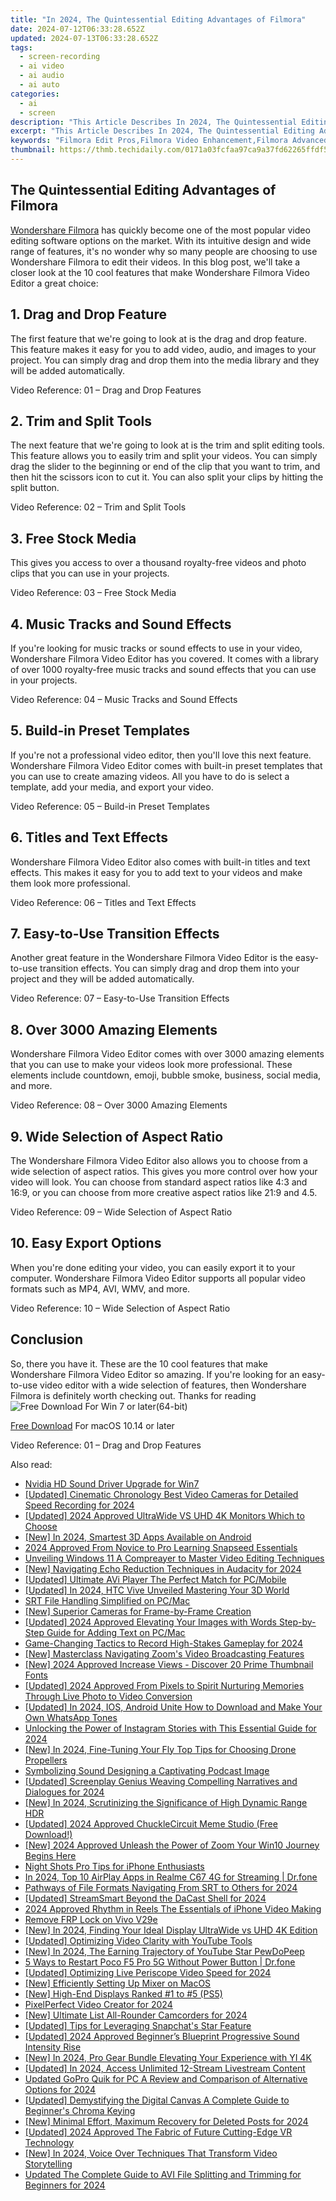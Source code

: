 ```yaml
---
title: "In 2024, The Quintessential Editing Advantages of Filmora"
date: 2024-07-12T06:33:28.652Z
updated: 2024-07-13T06:33:28.652Z
tags: 
  - screen-recording
  - ai video
  - ai audio
  - ai auto
categories: 
  - ai
  - screen
description: "This Article Describes In 2024, The Quintessential Editing Advantages of Filmora"
excerpt: "This Article Describes In 2024, The Quintessential Editing Advantages of Filmora"
keywords: "Filmora Edit Pros,Filmora Video Enhancement,Filmora Advanced Editing,Filmora Visual Upgrade,Filmora Professional Edit,Filmora Clearcutting Effect,Filmora Mastery in Editing"
thumbnail: https://thmb.techidaily.com/0171a03fcfaa97ca9a37fd62265ffdf540832c9ac080e870fc5542fba83032d5.jpg
---
```


## The Quintessential Editing Advantages of Filmora

[Wondershare Filmora](https://tools.techidaily.com/wondershare/filmora/download/) has quickly become one of the most popular video editing software options on the market. With its intuitive design and wide range of features, it's no wonder why so many people are choosing to use Wondershare Filmora to edit their videos. In this blog post, we'll take a closer look at the 10 cool features that make Wondershare Filmora Video Editor a great choice:

## 1\. Drag and Drop Feature

The first feature that we're going to look at is the drag and drop feature. This feature makes it easy for you to add video, audio, and images to your project. You can simply drag and drop them into the media library and they will be added automatically.

Video Reference: 01 – Drag and Drop Features

## 2\. Trim and Split Tools

The next feature that we're going to look at is the trim and split editing tools. This feature allows you to easily trim and split your videos. You can simply drag the slider to the beginning or end of the clip that you want to trim, and then hit the scissors icon to cut it. You can also split your clips by hitting the split button.

Video Reference: 02 – Trim and Split Tools

## 3\. Free Stock Media

This gives you access to over a thousand royalty-free videos and photo clips that you can use in your projects.

Video Reference: 03 – Free Stock Media

## 4\. Music Tracks and Sound Effects

If you're looking for music tracks or sound effects to use in your video, Wondershare Filmora Video Editor has you covered. It comes with a library of over 1000 royalty-free music tracks and sound effects that you can use in your projects.

Video Reference: 04 – Music Tracks and Sound Effects

## 5\. Build-in Preset Templates

If you're not a professional video editor, then you'll love this next feature. Wondershare Filmora Video Editor comes with built-in preset templates that you can use to create amazing videos. All you have to do is select a template, add your media, and export your video.

Video Reference: 05 – Build-in Preset Templates

## 6\. Titles and Text Effects

Wondershare Filmora Video Editor also comes with built-in titles and text effects. This makes it easy for you to add text to your videos and make them look more professional.

Video Reference: 06 – Titles and Text Effects

## 7\. Easy-to-Use Transition Effects

Another great feature in the Wondershare Filmora Video Editor is the easy-to-use transition effects. You can simply drag and drop them into your project and they will be added automatically.

Video Reference: 07 – Easy-to-Use Transition Effects

## 8\. Over 3000 Amazing Elements

Wondershare Filmora Video Editor comes with over 3000 amazing elements that you can use to make your videos look more professional. These elements include countdown, emoji, bubble smoke, business, social media, and more.

Video Reference: 08 – Over 3000 Amazing Elements

## 9\. Wide Selection of Aspect Ratio

The Wondershare Filmora Video Editor also allows you to choose from a wide selection of aspect ratios. This gives you more control over how your video will look. You can choose from standard aspect ratios like 4:3 and 16:9, or you can choose from more creative aspect ratios like 21:9 and 4.5.

Video Reference: 09 – Wide Selection of Aspect Ratio

## 10\. Easy Export Options

When you're done editing your video, you can easily export it to your computer. Wondershare Filmora Video Editor supports all popular video formats such as MP4, AVI, WMV, and more.

Video Reference: 10 – Wide Selection of Aspect Ratio

## Conclusion

So, there you have it. These are the 10 cool features that make Wondershare Filmora Video Editor so amazing. If you're looking for an easy-to-use video editor with a wide selection of features, then Wondershare Filmora is definitely worth checking out. Thanks for reading ![Free Download](https://tools.techidaily.com/wondershare/filmora/download/) For Win 7 or later(64-bit)

[Free Download](https://tools.techidaily.com/wondershare/filmora/download/) For macOS 10.14 or later

Video Reference: 01 – Drag and Drop Features


<ins class="adsbygoogle"
     style="display:block"
     data-ad-format="autorelaxed"
     data-ad-client="ca-pub-7571918770474297"
     data-ad-slot="1223367746"></ins>



<ins class="adsbygoogle"
     style="display:block"
     data-ad-client="ca-pub-7571918770474297"
     data-ad-slot="8358498916"
     data-ad-format="auto"
     data-full-width-responsive="true"></ins>




<span class="atpl-alsoreadstyle">Also read:</span>
<div><ul>
<li><a href="https://driver-install.techidaily.com/nvidia-hd-sound-driver-upgrade-for-win7/"><u>Nvidia HD Sound Driver Upgrade for Win7</u></a></li>
<li><a href="https://fox-links.techidaily.com/updated-cinematic-chronology-best-video-cameras-for-detailed-speed-recording-for-2024/"><u>[Updated] Cinematic Chronology  Best Video Cameras for Detailed Speed Recording for 2024</u></a></li>
<li><a href="https://fox-links.techidaily.com/updated-2024-approved-ultrawide-vs-uhd-4k-monitors-which-to-choose/"><u>[Updated] 2024 Approved  UltraWide VS UHD 4K Monitors  Which to Choose</u></a></li>
<li><a href="https://fox-links.techidaily.com/new-in-2024-smartest-3d-apps-available-on-android/"><u>[New] In 2024, Smartest 3D Apps Available on Android</u></a></li>
<li><a href="https://fox-links.techidaily.com/2024-approved-from-novice-to-pro-learning-snapseed-essentials/"><u>2024 Approved  From Novice to Pro  Learning Snapseed Essentials</u></a></li>
<li><a href="https://fox-links.techidaily.com/unveiling-windows-11-a-compreayer-to-master-video-editing-techniques/"><u>Unveiling Windows 11  A Compreayer to Master Video Editing Techniques</u></a></li>
<li><a href="https://fox-links.techidaily.com/new-navigating-echo-reduction-techniques-in-audacity-for-2024/"><u>[New] Navigating Echo Reduction Techniques in Audacity for 2024</u></a></li>
<li><a href="https://fox-links.techidaily.com/updated-ultimate-avi-player-the-perfect-match-for-pcmobile/"><u>[Updated] Ultimate AVi Player  The Perfect Match for PC/Mobile</u></a></li>
<li><a href="https://fox-links.techidaily.com/updated-in-2024-htc-vive-unveiled-mastering-your-3d-world/"><u>[Updated] In 2024, HTC Vive Unveiled  Mastering Your 3D World</u></a></li>
<li><a href="https://fox-links.techidaily.com/srt-file-handling-simplified-on-pcmac/"><u>SRT File Handling Simplified on PC/Mac</u></a></li>
<li><a href="https://fox-links.techidaily.com/new-superior-cameras-for-frame-by-frame-creation/"><u>[New] Superior Cameras for Frame-by-Frame Creation</u></a></li>
<li><a href="https://fox-links.techidaily.com/updated-2024-approved-elevating-your-images-with-words-step-by-step-guide-for-adding-text-on-pcmac/"><u>[Updated] 2024 Approved  Elevating Your Images with Words  Step-by-Step Guide for Adding Text on PC/Mac</u></a></li>
<li><a href="https://screen-activity-recording.techidaily.com/game-changing-tactics-to-record-high-stakes-gameplay-for-2024/"><u>Game-Changing Tactics to Record High-Stakes Gameplay for 2024</u></a></li>
<li><a href="https://fox-links.techidaily.com/new-masterclass-navigating-zooms-video-broadcasting-features/"><u>[New] Masterclass  Navigating Zoom's Video Broadcasting Features</u></a></li>
<li><a href="https://youtube-sure.techidaily.com/024-approved-increase-views-discover-20-prime-thumbnail-fonts/"><u>[New] 2024 Approved  Increase Views - Discover 20 Prime Thumbnail Fonts</u></a></li>
<li><a href="https://fox-links.techidaily.com/updated-2024-approved-from-pixels-to-spirit-nurturing-memories-through-live-photo-to-video-conversion/"><u>[Updated] 2024 Approved  From Pixels to Spirit  Nurturing Memories Through Live Photo to Video Conversion</u></a></li>
<li><a href="https://fox-links.techidaily.com/updated-in-2024-ios-android-unite-how-to-download-and-make-your-own-whatsapp-tones/"><u>[Updated] In 2024, IOS, Android Unite  How to Download and Make Your Own WhatsApp Tones</u></a></li>
<li><a href="https://instagram-video-files.techidaily.com/unlocking-the-power-of-instagram-stories-with-this-essential-guide-for-2024/"><u>Unlocking the Power of Instagram Stories with This Essential Guide for 2024</u></a></li>
<li><a href="https://fox-links.techidaily.com/new-in-2024-fine-tuning-your-fly-top-tips-for-choosing-drone-propellers/"><u>[New] In 2024, Fine-Tuning Your Fly  Top Tips for Choosing Drone Propellers</u></a></li>
<li><a href="https://fox-links.techidaily.com/symbolizing-sound-designing-a-captivating-podcast-image/"><u>Symbolizing Sound  Designing a Captivating Podcast Image</u></a></li>
<li><a href="https://fox-links.techidaily.com/updated-screenplay-genius-weaving-compelling-narratives-and-dialogues-for-2024/"><u>[Updated] Screenplay Genius  Weaving Compelling Narratives and Dialogues for 2024</u></a></li>
<li><a href="https://fox-links.techidaily.com/new-in-2024-scrutinizing-the-significance-of-high-dynamic-range-hdr/"><u>[New] In 2024, Scrutinizing the Significance of High Dynamic Range HDR</u></a></li>
<li><a href="https://fox-links.techidaily.com/updated-2024-approved-chucklecircuit-meme-studio-free-download/"><u>[Updated] 2024 Approved  ChuckleCircuit Meme Studio (Free Download!)</u></a></li>
<li><a href="https://fox-links.techidaily.com/new-2024-approved-unleash-the-power-of-zoom-your-win10-journey-begins-here/"><u>[New] 2024 Approved  Unleash the Power of Zoom  Your Win10 Journey Begins Here</u></a></li>
<li><a href="https://fox-links.techidaily.com/night-shots-pro-tips-for-iphone-enthusiasts/"><u>Night Shots Pro Tips for iPhone Enthusiasts</u></a></li>
<li><a href="https://screen-mirror.techidaily.com/in-2024-top-10-airplay-apps-in-realme-c67-4g-for-streaming-drfone-by-drfone-android/"><u>In 2024, Top 10 AirPlay Apps in Realme C67 4G for Streaming | Dr.fone</u></a></li>
<li><a href="https://fox-links.techidaily.com/pathways-of-file-formats-navigating-from-srt-to-others-for-2024/"><u>Pathways of File Formats  Navigating From SRT to Others for 2024</u></a></li>
<li><a href="https://fox-links.techidaily.com/updated-streamsmart-beyond-the-dacast-shell-for-2024/"><u>[Updated] StreamSmart  Beyond the DaCast Shell for 2024</u></a></li>
<li><a href="https://fox-links.techidaily.com/2024-approved-rhythm-in-reels-the-essentials-of-iphone-video-making/"><u>2024 Approved  Rhythm in Reels  The Essentials of iPhone Video Making</u></a></li>
<li><a href="https://review-topics.techidaily.com/remove-frp-lock-on-vivo-v29e-by-drfone-android-unlock-remove-google-frp/"><u>Remove FRP Lock on Vivo V29e</u></a></li>
<li><a href="https://fox-links.techidaily.com/new-in-2024-finding-your-ideal-display-ultrawide-vs-uhd-4k-edition/"><u>[New] In 2024, Finding Your Ideal Display  UltraWide vs UHD 4K Edition</u></a></li>
<li><a href="https://facebook-video-footage.techidaily.com/updated-optimizing-video-clarity-with-youtube-tools/"><u>[Updated] Optimizing Video Clarity with YouTube Tools</u></a></li>
<li><a href="https://fox-links.techidaily.com/new-in-2024-the-earning-trajectory-of-youtube-star-pewdopeep/"><u>[New] In 2024, The Earning Trajectory of YouTube Star PewDoPeep</u></a></li>
<li><a href="https://phone-solutions.techidaily.com/5-ways-to-restart-poco-f5-pro-5g-without-power-button-drfone-by-drfone-reset-android-reset-android/"><u>5 Ways to Restart Poco F5 Pro 5G Without Power Button | Dr.fone</u></a></li>
<li><a href="https://fox-links.techidaily.com/updated-optimizing-live-periscope-video-speed-for-2024/"><u>[Updated] Optimizing Live Periscope Video Speed for 2024</u></a></li>
<li><a href="https://fox-links.techidaily.com/new-efficiently-setting-up-mixer-on-macos/"><u>[New] Efficiently Setting Up Mixer on MacOS</u></a></li>
<li><a href="https://fox-links.techidaily.com/new-high-end-displays-ranked-1-to-5-ps5/"><u>[New] High-End Displays Ranked #1 to #5 (PS5)</u></a></li>
<li><a href="https://fox-links.techidaily.com/pixelperfect-video-creator-for-2024/"><u>PixelPerfect Video Creator for 2024</u></a></li>
<li><a href="https://fox-links.techidaily.com/new-ultimate-list-all-rounder-camcorders-for-2024/"><u>[New] Ultimate List  All-Rounder Camcorders for 2024</u></a></li>
<li><a href="https://fox-links.techidaily.com/updated-tips-for-leveraging-snapchats-star-feature/"><u>[Updated] Tips for Leveraging Snapchat's Star Feature</u></a></li>
<li><a href="https://fox-links.techidaily.com/updated-2024-approved-beginners-blueprint-progressive-sound-intensity-rise/"><u>[Updated] 2024 Approved  Beginner’s Blueprint  Progressive Sound Intensity Rise</u></a></li>
<li><a href="https://fox-links.techidaily.com/new-in-2024-pro-gear-bundle-elevating-your-experience-with-yi-4k/"><u>[New] In 2024, Pro Gear Bundle  Elevating Your Experience with YI 4K</u></a></li>
<li><a href="https://fox-links.techidaily.com/updated-in-2024-access-unlimited-12-stream-livestream-content/"><u>[Updated] In 2024, Access Unlimited 12-Stream Livestream Content</u></a></li>
<li><a href="https://ai-video-tools.techidaily.com/updated-gopro-quik-for-pc-a-review-and-comparison-of-alternative-options-for-2024/"><u>Updated GoPro Quik for PC A Review and Comparison of Alternative Options for 2024</u></a></li>
<li><a href="https://fox-links.techidaily.com/updated-demystifying-the-digital-canvas-a-complete-guide-to-beginners-chroma-keying/"><u>[Updated] Demystifying the Digital Canvas  A Complete Guide to Beginner's Chroma Keying</u></a></li>
<li><a href="https://fox-links.techidaily.com/new-minimal-effort-maximum-recovery-for-deleted-posts-for-2024/"><u>[New] Minimal Effort, Maximum Recovery for Deleted Posts for 2024</u></a></li>
<li><a href="https://fox-links.techidaily.com/updated-2024-approved-the-fabric-of-future-cutting-edge-vr-technology/"><u>[Updated] 2024 Approved  The Fabric of Future  Cutting-Edge VR Technology</u></a></li>
<li><a href="https://fox-links.techidaily.com/new-in-2024-voice-over-techniques-that-transform-video-storytelling/"><u>[New] In 2024, Voice Over Techniques That Transform Video Storytelling</u></a></li>
<li><a href="https://ai-video-tools.techidaily.com/updated-the-complete-guide-to-avi-file-splitting-and-trimming-for-beginners-for-2024/"><u>Updated The Complete Guide to AVI File Splitting and Trimming for Beginners for 2024</u></a></li>
</ul></div>
